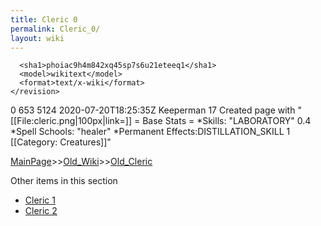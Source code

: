 ```yaml
---
title: Cleric 0
permalink: Cleric_0/
layout: wiki
---
```


      <sha1>phoiac9h4m842xq45sp7s6u21eteeq1</sha1>
      <model>wikitext</model>
      <format>text/x-wiki</format>
    </revision>
  </page>
  <page>
    <title>Cleric</title>
    <ns>0</ns>
    <id>653</id>
    <revision>
      <id>5124</id>
      <timestamp>2020-07-20T18:25:35Z</timestamp>
      <contributor>
        <username>Keeperman</username>
        <id>17</id>
      </contributor>
      <comment>Created page with &quot;[[File:cleric.png|100px|link=]]  = Base Stats = *Skills: &quot;LABORATORY&quot; 0.4 *Spell Schools: &quot;healer&quot; *Permanent Effects:DISTILLATION_SKILL 1   [[Category: Creatures]]&quot;</comment>
      

[MainPage](/keeperrl_wiki/ "wikilink")>>[Old_Wiki](/keeperrl_wiki/Old_Wiki "wikilink")>>[Old_Cleric](/keeperrl_wiki/Old_Cleric "wikilink")

Other items in this section
-    [Cleric 1](/keeperrl_wiki/Cleric_1 "wikilink")
-    [Cleric 2](/keeperrl_wiki/Cleric_2 "wikilink")
